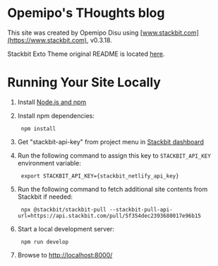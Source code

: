 # Opemipo's THoughts blog

This site was created by Opemipo Disu using [www.stackbit.com](https://www.stackbit.com), v0.3.18.

Stackbit Exto Theme original README is located [here](./README.theme.md).

# Running Your Site Locally

1. Install [Node.js and npm](https://nodejs.org/en/)

1. Install npm dependencies:

        npm install

1. Get "stackbit-api-key" from project menu in [Stackbit dashboard](https://app.stackbit.com/dashboard)

1. Run the following command to assign this key to `STACKBIT_API_KEY` environment variable:

        export STACKBIT_API_KEY={stackbit_netlify_api_key}

1. Run the following command to fetch additional site contents from Stackbit if needed:

        npx @stackbit/stackbit-pull --stackbit-pull-api-url=https://api.stackbit.com/pull/5f354dec2393680017e96b15

1. Start a local development server:

        npm run develop

1. Browse to [http://localhost:8000/](http://localhost:8000/)
